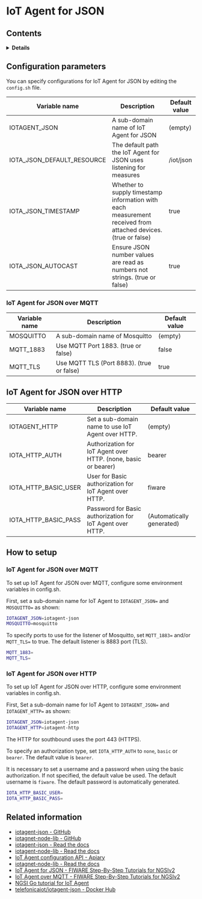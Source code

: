 # IoT Agent for JSON

## Contents

<details>
<summary><strong>Details</strong></summary>

-   [Configuration parameters](#configuration-parameters)
    -   [IoT Agent for JSON over MQTT](#iot-agent-for-json-over-mqtt)
    -   [IoT Agent for JSON over HTTP](#iot-agent-for-json-over-http)
-   [How to setup](#how-to-setup)
    -   [IoT Agent for JSON over MQTT](#iot-agent-for-json-over-mqtt)
    -   [IoT Agent for JSON over HTTP](#iot-agent-for-json-over-http)
-   [Related information](#related-information)

</details>

## Configuration parameters

You can specify configurations for IoT Agent for JSON by editing the `config.sh` file.

| Variable name                 | Description                                                                                                   | Default value |
| ----------------------------- | ------------------------------------------------------------------------------------------------------------- | ------------- |
| IOTAGENT\_JSON                | A sub-domain name of IoT Agent for JSON                                                                       | (empty)       |
| IOTA\_JSON\_DEFAULT\_RESOURCE | The default path the IoT Agent for JSON uses listening for measures                                           | /iot/json     |
| IOTA\_JSON\_TIMESTAMP         | Whether to supply timestamp information with each measurement received from attached devices. (true or false) | true          |
| IOTA\_JSON\_AUTOCAST          | Ensure JSON number values are read as numbers not strings. (true or false)                                    | true          |

### IoT Agent for JSON over MQTT

| Variable name                 | Description                               | Default value |
| ----------------------------- | ----------------------------------------- | ------------- |
| MOSQUITTO                     | A sub-domain name of Mosquitto            | (empty)       |
| MQTT\_1883                    | Use MQTT Port 1883. (true or false)       | false         |
| MQTT\_TLS                     | Use MQTT TLS (Port 8883). (true or false) | true          |

## IoT Agent for JSON over HTTP

| Variable name                 | Description                                                    | Default value             |
| ----------------------------- | -------------------------------------------------------------- | ------------------------- |
| IOTAGENT\_HTTP                | Set a sub-domain name to use IoT Agent over HTTP.              | (empty)                   |
| IOTA\_HTTP\_AUTH              | Authorization for IoT Agent over HTTP. (none, basic or bearer) | bearer                    |
| IOTA\_HTTP\_BASIC\_USER       | User for Basic authorization for IoT Agent over HTTP.          | fiware                    |
| IOTA\_HTTP\_BASIC\_PASS       | Password for Basic authorization for IoT Agent over HTTP.      | (Automatically generated) |

## How to setup

### IoT Agent for JSON over MQTT

To set up IoT Agent for JSON over MQTT, configure some environment variables in config.sh.

First, set a sub-domain name for IoT Agent to `IOTAGENT_JSON=` and `MOSQUITTO=` as shown:

```bash
IOTAGENT_JSON=iotagent-json
MOSQUITTO=mosquitto
```

To specify ports to use for the listener of Mosquitto, set `MQTT_1883=` and/or `MQTT_TLS=` to true.
The default listener is 8883 port (TLS).

```bash
MQTT_1883=
MQTT_TLS=
```

### IoT Agent for JSON over HTTP

To set up IoT Agent for JSON over HTTP, configure some environment variables in config.sh.

First, Set a sub-domain name for IoT Agent to `IOTAGENT_JSON=` and `IOTAGENT_HTTP=` as shown:

```bash
IOTAGENT_JSON=iotagent-json
IOTAGENT_HTTP=iotagent-http
```

The HTTP for southbound uses the port 443 (HTTPS). 

To specify an authorization type, set `IOTA_HTTP_AUTH` to `none`, `basic` or `bearer`.
The default value is `bearer`.

It is necessary to set a username and a password when using the basic authorization.
If not specified, the default value be used. The default username is `fiware`. The default
password is automatically generated.

```bash
IOTA_HTTP_BASIC_USER=
IOTA_HTTP_BASIC_PASS=
```

## Related information

-   [iotagent-json - GitHub](https://github.com/telefonicaid/iotagent-json)
-   [iotagnet-node-lib - GitHub](https://github.com/telefonicaid/iotagent-node-lib)
-   [iotagent-json - Read the docs](https://fiware-iotagent-json.readthedocs.io/en/latest/)
-   [iotagent-node-lib - Read the docs](https://iotagent-node-lib.readthedocs.io/en/latest/)
-   [IoT Agent configuration API - Apiary](https://telefonicaiotiotagents.docs.apiary.io/#reference/configuration-api)
-   [iotagnet-node-lib - Read the docs](https://iotagent-node-lib.readthedocs.io/en/latest/)
-   [IoT Agent for JSON - FIWARE Step-By-Step Tutorials for NGSIv2](https://fiware-tutorials.readthedocs.io/en/latest/iot-agent-json.html)
-   [IoT Agent over MQTT - FIWARE Step-By-Step Tutorials for NGSIv2](https://fiware-tutorials.readthedocs.io/en/latest/iot-over-mqtt.html)
-   [NGSI Go tutorial for IoT Agent](https://ngsi-go.letsfiware.jp/tutorial/iot-agent/)
-   [telefonicaiot/iotagent-json - Docker Hub](https://hub.docker.com/r/telefonicaiot/iotagent-json)
